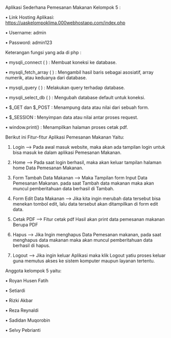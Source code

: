 Aplikasi Sederhana Pemesanan Makanan Kelompok 5 :

• Link Hosting Aplikasi:  https://uaskelompoklima.000webhostapp.com/index.php 

• Username: admin

• Password: admin123


Keterangan fungsi yang ada di php :

• mysqli_connect ( ) : Membuat koneksi ke database.

• mysqli_fetch_array ( ) : Mengambil hasil baris sebagai asosiatif, array numerik, atau keduanya dari database.

• mysqli_query ( ) : Melakukan query terhadap database.

• mysqli_select_db ( ) : Mengubah database default untuk koneksi.

• $_GET dan $_POST : Menampung data atau nilai dari sebuah form.

• $_SESSION : Menyimpan data atau nilai antar proses request.

• window.print() : Menampilkan halaman proses cetak pdf.

Berikut ini Fitur-fitur Aplikasi Pemesanan Makanan Yaitu:

1. Login --> Pada awal masuk website, maka akan ada tampilan login untuk bisa masuk ke dalam aplikasi Pemesanan Makanan.

2. Home --> Pada saat login berhasil, maka akan keluar tampilan halaman home Data Pemesanan Makanan.

3. Form Tambah Data Makanan --> Maka Tampilan form Input Data Pemesanan Makanan. pada saat Tambah data makanan maka akan muncul pemberitahuan data berhasil di Tambah.

4. Form Edit Data Makanan --> Jika kita ingin merubah data tersebut bisa menekan tombol edit, lalu data tersebut akan ditampilkan di form edit data.

5. Cetak PDF --> Fitur cetak pdf Hasil akan print data pemesanan makanan Berupa PDF

6. Hapus --> Jika Ingin menghapus Data Pemesanan makanan, pada saat menghapus data makanan maka akan muncul pemberitahuan data berhasil di hapus.

7. Logout --> Jika ingin keluar Aplikasi maka klik Logout yatiu proses keluar guna memutus akses ke sistem komputer maupun layanan tertentu. 


Anggota kelompok 5 yaitu:

• Royan Husen Fatih

• Setiardi

• Rizki Akbar

• Reza Reynaldi

• Sadidan Muqorobin

• Selvy Pebrianti


